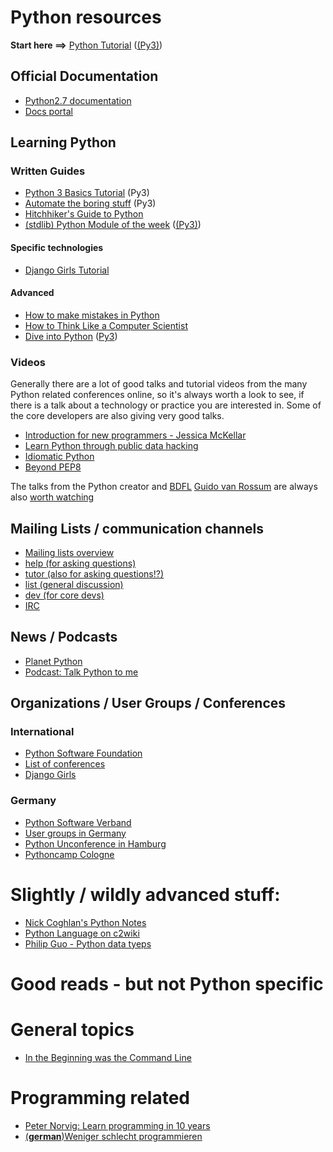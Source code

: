# Python resources

**Start here ==>** [Python Tutorial](https://docs.python.org/2/tutorial/) ([(Py3)](https://docs.python.org/3/tutorial/))

## Official Documentation

* [Python2.7 documentation](https://docs.python.org/2/)
* [Docs portal](https://www.python.org/doc/)

## Learning Python

### Written Guides

* [Python 3 Basics Tutorial](https://krother.gitbooks.io/python-3-basics-tutorial/content/) (Py3)
* [Automate the boring stuff](https://automatetheboringstuff.com/) (Py3)
* [Hitchhiker's Guide to Python](http://docs.python-guide.org/en/latest/)
* [(stdlib) Python Module of the week](https://pymotw.com/2/) ([(Py3)](https://pymotw.com/3/))

#### Specific technologies

* [Django Girls Tutorial](https://www.gitbook.com/book/djangogirls/djangogirls-tutorial/details)

#### Advanced
* [How to make mistakes in Python](http://www.oreilly.com/programming/free/how-to-make-mistakes-in-python.csp)
* [How to Think Like a Computer Scientist](http://greenteapress.com/thinkpython/thinkCSpy/html/)
* [Dive into Python](http://www.diveintopython.net/) ([Py3](http://www.diveintopython3.net/))

### Videos

Generally there are a lot of good talks and tutorial videos from the many Python related conferences online, so it's always worth a look to see, if there is a talk about a technology or practice you are interested in. Some of the core developers are also giving very good talks.

* [Introduction for new programmers - Jessica McKellar](https://www.youtube.com/watch?v=rkx5_MRAV3A)
* [Learn Python through public data hacking](https://www.youtube.com/watch?v=RrPZza_vZ3w)
* [Idiomatic Python](https://www.youtube.com/watch?v=OSGv2VnC0go)
* [Beyond PEP8](https://www.youtube.com/watch?v=wf-BqAjZb8M)

The talks from the Python creator and [BDFL](https://de.wikipedia.org/wiki/Benevolent_Dictator_for_Life) [Guido van Rossum](https://www.python.org/~guido/) are always also [worth watching](https://www.youtube.com/watch?v=ugqu10JV7dk)

## Mailing Lists / communication channels

* [Mailing lists overview](https://mail.python.org/mailman/listinfo)
* [help (for asking questions)](https://mail.python.org/mailman/listinfo/python-help)
* [tutor (also for asking questions!?)](https://mail.python.org/mailman/listinfo/tutor)
* [list (general discussion)](https://mail.python.org/mailman/listinfo/python-list)
* [dev (for core devs)](https://mail.python.org/mailman/listinfo/python-list)
* [IRC](https://www.python.org/community/irc/)

## News / Podcasts

* [Planet Python](http://planetpython.org/)
* [Podcast: Talk Python to me](https://talkpython.fm/)

## Organizations / User Groups / Conferences

### International

* [Python Software Foundation](https://www.python.org/psf/)
* [List of conferences](https://www.python.org/community/workshops/)
* [Django Girls](https://djangogirls.org/)

### Germany

* [Python Software Verband](http://pysv.org)
* [User groups in Germany](http://python-verband.org/mitmachen/ug)
* [Python Unconference in Hamburg](http://www.pyunconf.de/)
* [Pythoncamp Cologne](https://barcamptools.eu/pycamp201604) 

# Slightly / wildly advanced stuff:

* [Nick Coghlan's Python Notes](http://python-notes.curiousefficiency.org/en/latest/index.html)
* [Python Language on c2wiki](http://c2.com/cgi/wiki?PythonLanguage)
* [Philip Guo - Python data tyeps](https://www.youtube.com/watch?v=ngkl95AMl5M)

# Good reads - but not Python specific

# General topics

* [In the Beginning was the Command Line](http://www.cryptonomicon.com/beginning.html)

# Programming related

* [Peter Norvig: Learn programming in 10 years](http://norvig.com/21-days.html)
* [(**german**)Weniger schlecht programmieren](http://www.oreilly.de/catalog/wenschleprogger/)
